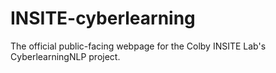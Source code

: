 # INSITE-cyberlearning
The official public-facing webpage for the Colby INSITE Lab's CyberlearningNLP project.
